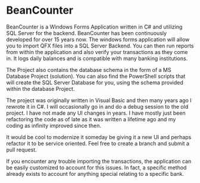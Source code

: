 # BeanCounter
BeanCounter is a Windows Forms Application written in C# and utilizing SQL Server for the backend. BeanCounter has been continuously developed for over 15 years now. The windows forms application will allow you to import QFX files into a SQL Server Backend. You can then run reports from within the application and also verify your transactions as they come in. It logs daily balances and is compatible with many banking institutions. 

The Project also contains the database schema in the form of a MS Database Project (solution). You can also find the PowerShell scripts that will create the SQL Server Database for you, using the schema provided within the database Project. 

The project was originally written in Visual Basic and then many years ago I rewrote it in C#. I will occasionally go in and do a debug session to the old project. I have not made any UI changes in years. I have mostly just been refactoring the code as of late as it was written a lifetime ago and my coding as infinity improved since then.

It would be cool to modernize it someday be giving it a new UI and perhaps refactor it to be service oriented. Feel free to create a branch and submit a pull request.

If you encounter any trouble importing the transactions, the application can be easily customized to account for this issues. In fact, a specific method already exists to account for anything special relating to a specific bank. 